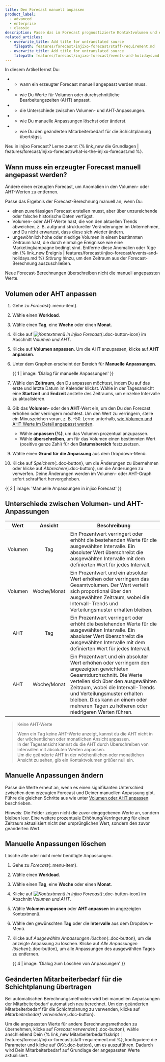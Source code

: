 ```yaml
---
title: Den Forecast manuell anpassen
product_label:
  - advanced
  - enterprise
  - classic
description: Passe das im Forecast prognostizierte Kontaktvolumen und die AHT manuell an.
related_articles:
  - overwrite_title: Add title for untranslated source
    filepath: features/forecast/injixo-forecast/staff-requirement.md
  - overwrite_title: Add title for untranslated source
    filepath: features/forecast/injixo-forecast/events-and-holidays.md
---
```


In diesem Artikel lernst Du:

- - wann ein erzeugter Forecast manuell angepasst werden muss.
- - wie Du Werte für Volumen oder durchschnittliche Bearbeitungszeiten (AHT) anpasst.
- - die Unterschiede zwischen Volumen- und AHT-Anpassungen.
- - wie Du manuelle Anpassungen löschst oder änderst.
- - wie Du den geänderten Mitarbeiterbedarf für die Schichtplanung überträgst.

Neu in injixo Forecast? Lerne zuerst {% link_new die Grundlagen | features/forecast/injixo-forecast/what-is-the-injixo-forecast.md %}.

## Wann muss ein erzeugter Forecast manuell angepasst werden?

Ändere einen erzeugten Forecast, um Anomalien in den Volumen- oder AHT-Werten zu entfernen.

Passe das Ergebnis der Forecast-Berechnung manuell an, wenn Du:

- einen zuverlässigen Forecast erstellen musst, aber über unzureichende oder falsche historische Daten verfügst.
- Volumen- oder AHT-Werte hast, die von den aktuellen Trends abweichen, z. B. aufgrund struktureller Veränderungen im Unternehmen, und Du nicht erwartest, dass diese sich wieder ändern.
- ungewöhnlich hohe oder niedrige Volumen in einem bestimmten Zeitraum hast, die durch einmalige Ereignisse wie eine Marketingkampagne bedingt sind. Entferne diese Anomalien oder füge ein {% link_new Ereignis | features/forecast/injixo-forecast/events-and-holidays.md %} _Störung_ hinzu, um den Zeitraum aus der Forecast-Berechnung auszuschließen.

Neue Forecast-Berechnungen überschreiben nicht die manuell angepassten Werte.

## Volumen oder AHT anpassen

1. Gehe zu _Forecast_{:.menu-item}.
2. Wähle einen **Workload**.
3. Wähle einen **Tag**, eine **Woche** oder einen **Monat**.
4. Klicke auf _![Kontextmenü in injixo Forecast](/assets/img/common/forecast/context-menu.svg)_{:.doc-button-icon} im Abschnitt _Volumen und AHT_.
5. Klicke auf **Volumen anpassen**. Um die AHT anzupassen, klicke auf **AHT anpassen**.
6. Unter dem Graphen erscheint der Bereich für **Manuelle Anpassungen**.

   {{ 1 | image: 'Dialog für manuelle Anpassungen' }}

7. Wähle den **Zeitraum**, den Du anpassen möchtest, indem Du auf das erste und letzte Datum im Kalender klickst. Wähle in der Tagesansicht eine **Startzeit** und **Endzeit** anstelle des Zeitraums, um einzelne Intervalle zu aktualisieren.
8. Gib das **Volumen**- oder den **AHT**-Wert ein, um den Du den Forecast erhöhen oder verringern möchtest. Um den Wert zu verringern, stelle ein Minuszeichen voran, z. B. -50. Lerne unterhalb, [wie Volumen und AHT-Werte im Detail angepasst werden](#unterschiede-zwischen-volumen--und-aht-anpassungen).
   - Wähle **anpassen (%)**, um das Volumen prozentual anzupassen.
   - Wähle **überschreiben**, um für das Volumen einen bestimmten Wert (positive ganze Zahl) für den **Datumsbereich** festzusetzen.
9. Wähle einen **Grund für die Anpassung** aus dem Dropdown-Menü.
10. Klicke auf _Speichern_{:.doc-button}, um die Änderungen zu übernehmen oder klicke auf _Abbrechen_{:.doc-button}, um die Änderungen zu verwerfen. Deine Änderungen werden im Volumen- oder AHT-Graph sofort schraffiert hervorgehoben.

{{ 2 | image: 'Manuelle Anpassungen in injixo Forecast' }}

## Unterschiede zwischen Volumen- und AHT-Anpassungen

| Wert  |      Ansicht      | Beschreibung                                                                                                                                                                                                                                                                   |
| :----: | :------------: | ----------------------------------------------------------------------------------------------------------------------------------------------------------------------------------------------------------------------------------------------------------------------------- |
| Volumen |     Tag      | Ein Prozentwert verringert oder erhöht die bestehenden Werte für die ausgewählten Intervalle. Ein absoluter Wert überschreibt die ausgewählten Intervalle mit dem definierten Wert für jedes Intervall.                                                                                       |
| Volumen | Woche/Monat | Ein Prozentwert und ein absoluter Wert erhöhen oder verringern das Gesamtvolumen. Der Wert verteilt sich proportional über den ausgewählten Zeitraum, wobei die Intervall-Trends und Verteilungsmuster erhalten bleiben.                                                                      |
|  AHT   |     Tag      | Ein Prozentwert verringert oder erhöht die bestehenden Werte für die ausgewählten Intervalle. Ein absoluter Wert überschreibt die ausgewählten Intervalle mit dem definierten Wert für jedes Intervall.                                                                                       |
|  AHT   | Woche/Monat | Ein Prozentwert und ein absoluter Wert erhöhen oder verringern den angezeigten gewichteten Gesamtdurchschnitt. Die Werte verteilen sich über den ausgewählten Zeitraum, wobei die Intervall-Trends und Verteilungsmuster erhalten bleiben. Dies kann an einem oder mehreren Tagen zu höheren oder niedrigeren Werten führen. |

> Keine AHT-Werte
>
> Wenn ein Tag keine AHT-Werte anzeigt, kannst du die AHT nicht in der wöchentlichen oder monatlichen Ansicht anpassen.  
> In der Tagesansicht kannst du die AHT durch Überschreiben von Intervallen mit absoluten Werten anpassen.  
> Um die geänderte AHT in der wöchentlichen oder monatlichen Ansicht zu sehen, gib ein Kontaktvolumen größer null ein.

## Manuelle Anpassungen ändern

Passe die Werte erneut an, wenn es einen signifikanten Unterschied zwischen dem erzeugten Forecast und Deiner manuellen Anpassung gibt. Führe die gleichen Schritte aus wie unter [Volumen oder AHT anpassen](#volumen-oder-aht-anpassen) beschrieben.

Hinweis: Die Felder zeigen nicht die zuvor eingegebenen Werte an, sondern bleiben leer. Eine weitere prozentuale Erhöhung/Verringerung für einen Zeitraum aktualisiert nicht den ursprünglichen Wert, sondern den zuvor geänderten Wert.

## Manuelle Anpassungen löschen

Lösche alte oder nicht mehr benötigte Anpassungen.

1. Gehe zu _Forecast_{:.menu-item}.
2. Wähle einen **Workload**.
3. Wähle einen **Tag**, eine **Woche** oder einen **Monat**.
4. Klicke auf _![Kontextmenü in injixo Forecast](/assets/img/common/forecast/context-menu.svg)_{:.doc-button-icon} im Abschnitt _Volumen und AHT_.
5. Wähle **Volumen anpassen** oder **AHT anpassen** im angezeigten Kontextmenü.
6. Wähle den gewünschten **Tag** oder die **Intervalle** aus dem Dropdown-Menü.
7. Klicke auf _Ausgewählte Anpassungen löschen_{:.doc-button}, um die anzeigte Anpassung zu löschen. Klicke auf _Alle Anpassungen löschen_{:.doc-button}, um alle Anpassungen des ausgewählten Tages zu entfernen.

   {{ 4 | image: 'Dialog zum Löschen von Anpassungen' }}

## Geänderten Mitarbeiterbedarf für die Schichtplanung übertragen

Bei automatischen Berechnungsmethoden wird bei manuellen Anpassungen der Mitarbeiterbedarf automatisch neu berechnet. Um den geänderten Mitarbeiterbedarf für die Schichtplanung zu verwenden, klicke auf _Mitarbeiterbedarf verwenden_{:.doc-button}.

Um die angepassten Werte für andere Berechnungsmethoden zu übernehmen, klicke auf _Forecast verwenden_{:.doc-button}, wähle anschließend Dein {% link_new Mitarbeiterbedarfsskript | features/forecast/injixo-forecast/staff-requirement.md %}, konfiguriere die Parameter und klicke auf _OK_{:.doc-button}, um es auszuführen. Dadurch wird Dein Mitarbeiterbedarf auf Grundlage der angepassten Werte aktualisiert.
